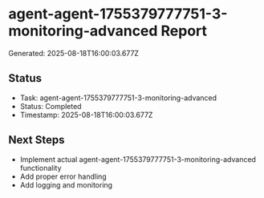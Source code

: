# agent-agent-1755379777751-3-monitoring-advanced Report

Generated: 2025-08-18T16:00:03.677Z

## Status
- Task: agent-agent-1755379777751-3-monitoring-advanced
- Status: Completed
- Timestamp: 2025-08-18T16:00:03.677Z

## Next Steps
- Implement actual agent-agent-1755379777751-3-monitoring-advanced functionality
- Add proper error handling
- Add logging and monitoring

